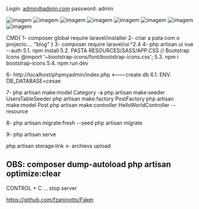 Login: admin@admin.com
password: admin

![imagem](https://user-images.githubusercontent.com/78623134/168915877-0baf0196-b5d7-4c8c-ba4c-b6a6a55a8c10.png)
![imagem](https://user-images.githubusercontent.com/78623134/168918341-9ad642fa-c3ad-47a4-9970-2d840b2368f1.png)
![imagem](https://user-images.githubusercontent.com/78623134/168576504-aa3c0d58-0d2e-4801-9282-ef40783116a1.png)
![imagem](https://user-images.githubusercontent.com/78623134/168576613-2078bc22-aa1e-4bf3-9242-80eedb20cfac.png)
![imagem](https://user-images.githubusercontent.com/78623134/168576734-efde8402-934a-4f45-8c85-65f71a7a07c8.png)
![imagem](https://user-images.githubusercontent.com/78623134/168576779-24670bbf-57fe-4d7c-a89e-b3cef7902dda.png)
![imagem](https://user-images.githubusercontent.com/78623134/168576902-612afc19-6314-4108-a312-ee3afaf8ee27.png)
![imagem](https://user-images.githubusercontent.com/78623134/168577096-7f5330d1-ac2f-4b0d-932b-9a3a716f786d.png)

CMD{
    1- composer global require laravel/installer 
    2- criar a pata com o projecto.... "blog" 
}
3- composer require laravel/ui:^2.4
4- php artisan ui vue --auth
5.1. npm install 
5.2. PASTA RESOURCES/SASS/APP.CSS
    // Bootstrap Icons
@import '~bootstrap-icons/font/bootstrap-icons.css';
5.3. npm i bootstrap-icons
5.4. npm run dev

6- http://localhost/phpmyadmin/index.php <---create db
6.1. ENV. 
DB_DATABASE=cesae

7- php artisan make:model Category -a
php artisan make:seeder UsersTableSeeder
php artisan make:factory PostFactory
php artisan make:model Post
php artisan make:controller HelloWorldController --resource

8- php artisan migrate:fresh --seed
php artisan migrate

9- php artisan serve


php artisan storage:link  <- archievs upload

OBS:
composer dump-autoload
php artisan optimize:clear
--------------
CONTROL + C ... stop server

https://github.com/fzaninotto/Faker

